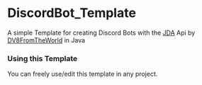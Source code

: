 # DiscordBot_Template
A simple Template for creating Discord Bots with the [JDA](https://github.com/DV8FromTheWorld/JDA) Api by [DV8FromTheWorld](https://github.com/DV8FromTheWorld) in Java
### Using this Template
You can freely use/edit this template in any project.
